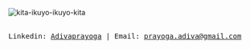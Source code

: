 <p align="Left">
  
  ![kita-ikuyo-ikuyo-kita](https://github.com/Adivaprayoga/Adivaprayoga/assets/32256496/fa910c6f-14e0-4255-8917-5a3dd416c1e0)

  <br>
  <samp>
    Linkedin: <a href="https://www.linkedin.com/in/adiva-prayoga/">Adivaprayoga</a> |
    Email: <a href="mailto:prayoga.adiva@gmail.com">prayoga.adiva@gmail.com</a>
  </samp>
</p>
